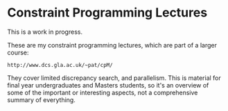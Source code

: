 Constraint Programming Lectures
===============================

This is a work in progress.

These are my constraint programming lectures, which are part of a larger
course:

    http://www.dcs.gla.ac.uk/~pat/cpM/

They cover limited discrepancy search, and parallelism. This is material for
final year undergraduates and Masters students, so it's an overview of some of
the important or interesting aspects, not a comprehensive summary of
everything.
